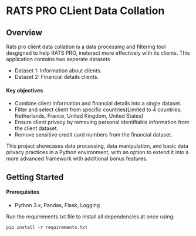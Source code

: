 # RATS PRO CLient Data Collation

## Overview
Rats pro client data collation is a data processing and filtering tool desgigned to help RATS PRO, ineteract more effectively with its clients. This application contains two seperate datasets
- Dataset 1: Information about clients.
- Dataset 2: Financial details clients.

#### Key objectives
- Combine client information and financial details into a single dataset.
- Filter and select client from specific countries(Limited to 4 countries: Netherlands, France, United Kingdom, United States)
- Ensure client privacy by removing personal identifiable information from the client dataset.
- Remove sensitive credit card numbers from the financial dataset.

This project showcases data processing, data manipulation, and basic data privacy practices in a Python environment, with an option to extend it into a more advanced framework with additional bonus features.

## Getting Started
#### Prerequisites
- Python 3.x, Pandas, Flask, Logging

Run the requirements.txt file to install all dependencies at once using:
```
pip install -r requirements.txt
```